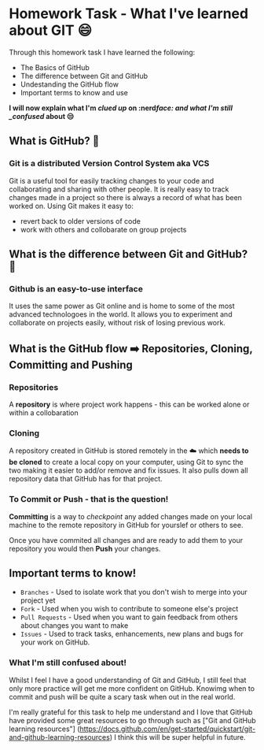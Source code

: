# Homework Task - What I've learned about GIT :smile:

Through this homework task I have learned the following:

- The Basics of GitHub
- The difference between Git and GitHub
- Undestanding the GitHub flow
- Important terms to know and use

**I will now explain what I'm _clued up_ on :nerd*face: and what I'm still \_confused* about :unamused:**

## What is GitHub? :thinking:

### Git is a distributed Version Control System aka VCS

Git is a useful tool for easily tracking changes to your code and collaborating and sharing with other people. It is really easy to track changes made in a project so there is always a record of what has been worked on. Using Git makes it easy to:

- revert back to older versions of code
- work with others and collobarate on group projects

## What is the difference between Git and GitHub? :thinking:

### Github is an easy-to-use interface

It uses the same power as Git online and is home to some of the most advanced technologoes in the world. It allows you to experiment and collaborate on projects easily, without risk of losing previous work.

## What is the GitHub flow :arrow_right: Repositories, Cloning, Committing and Pushing

### Repositories

A **repository** is where project work happens - this can be worked alone or within a collobaration

### Cloning

A repository created in GitHub is stored remotely in the :cloud: which **needs to be cloned** to create a local copy on your computer, using Git to sync the two making it easier to add/or remove and fix issues. It also pulls down all repository data that GitHub has for that project.

### To Commit or Push - that is the question!

**Committing** is a way to _checkpoint_ any added changes made on your local machine to the remote repository in GitHub for yourslef or others to see.

Once you have commited all changes and are ready to add them to your repository you would then **Push** your changes.

## Important terms to know!

- `Branches` - Used to isolate work that you don't wish to merge into your project yet
- `Fork` - Used when you wish to contribute to someone else's project
- `Pull Requests` - Used when you want to gain feedback from others about changes you want to make
- `Issues` - Used to track tasks, enhancements, new plans and bugs for your work on GitHub.

### What I'm still confused about!

Whilst I feel I have a good understanding of Git and GitHub, I still feel that only more practice will get me more confident on GitHub. Knowimg when to commit and push will be quite a scary task when out in the real world.

I'm really grateful for this task to help me understand and I love that GitHub have provided some great resources to go through such as ["Git and GitHub learning resources"] (https://docs.github.com/en/get-started/quickstart/git-and-github-learning-resources) I think this will be super helpful in future.
